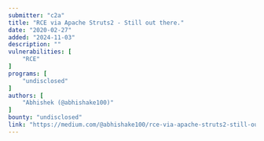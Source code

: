 ```yaml
---
submitter: "c2a"
title: "RCE via Apache Struts2 - Still out there."
date: "2020-02-27"
added: "2024-11-03"
description: ""
vulnerabilities: [
    "RCE"
]
programs: [
    "undisclosed"
]
authors: [
    "Abhishek (@abhishake100)"
]
bounty: "undisclosed"
link: "https://medium.com/@abhishake100/rce-via-apache-struts2-still-out-there-b15ce205aa21"
---
```




